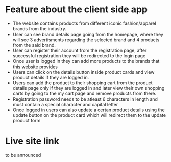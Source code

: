 # Feature about the client side app

- The website contains products from different iconic fashion/apparel brands from the industry.
- User can see brand details page going from the homepage, where they will see 3 advertisments regarding the selected brand and 4 products from the said brand.
- User can register their account from the registration page, after successful registration they will be redirected to the login page
- Once user is logged in they can add more products to the brands that this website provides
- Users can click on the details button inside product cards and view product details if they are logged in.
- Users can add the product to their shopping cart from the product details page only if they are logged in and later view their own shopping carts by going to the my cart page and remove products from there.
- Registration password needs to be atleast 6 characters in length and must contain a special character and capital letter
- Once logged in users can also update a certan product details using the update button on the product card which will redirect them to the update product form

# Live site link

to be announced
